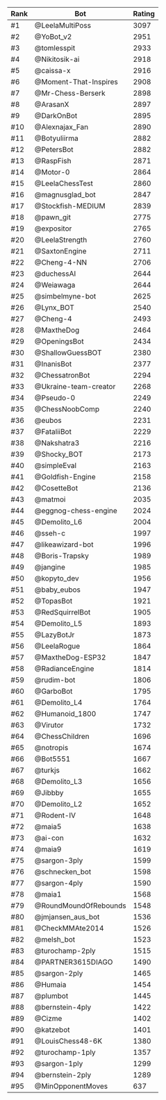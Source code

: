 Rank|Bot|Rating
---|---|---
#1|@LeelaMultiPoss|3097
#2|@YoBot_v2|2951
#3|@tomlesspit|2933
#4|@Nikitosik-ai|2918
#5|@caissa-x|2916
#6|@Moment-That-Inspires|2908
#7|@Mr-Chess-Berserk|2898
#8|@ArasanX|2897
#9|@DarkOnBot|2895
#10|@Alexnajax_Fan|2890
#11|@Botyuliirma|2882
#12|@PetersBot|2882
#13|@RaspFish|2871
#14|@Motor-0|2864
#15|@LeelaChessTest|2860
#16|@magnusglad_bot|2847
#17|@Stockfish-MEDIUM|2839
#18|@pawn_git|2775
#19|@expositor|2765
#20|@LeelaStrength|2760
#21|@SaxtonEngine|2711
#22|@Cheng-4-NN|2706
#23|@duchessAI|2644
#24|@Weiawaga|2644
#25|@simbelmyne-bot|2625
#26|@Lynx_BOT|2540
#27|@Cheng-4|2493
#28|@MaxtheDog|2464
#29|@OpeningsBot|2434
#30|@ShallowGuessBOT|2380
#31|@InanisBot|2377
#32|@ChessatronBot|2294
#33|@Ukraine-team-creator|2268
#34|@Pseudo-0|2249
#35|@ChessNoobComp|2240
#36|@eubos|2231
#37|@FataliiBot|2229
#38|@Nakshatra3|2216
#39|@Shocky_BOT|2173
#40|@simpleEval|2163
#41|@Goldfish-Engine|2158
#42|@CosetteBot|2136
#43|@matmoi|2035
#44|@eggnog-chess-engine|2024
#45|@Demolito_L6|2004
#46|@sseh-c|1997
#47|@likeawizard-bot|1996
#48|@Boris-Trapsky|1989
#49|@jangine|1985
#50|@kopyto_dev|1956
#51|@baby_eubos|1947
#52|@TopasBot|1921
#53|@RedSquirrelBot|1905
#54|@Demolito_L5|1893
#55|@LazyBotJr|1873
#56|@LeelaRogue|1864
#57|@MaxtheDog-ESP32|1847
#58|@RadianceEngine|1814
#59|@rudim-bot|1806
#60|@GarboBot|1795
#61|@Demolito_L4|1764
#62|@Humanoid_1800|1747
#63|@Virutor|1732
#64|@ChessChildren|1696
#65|@notropis|1674
#66|@Bot5551|1667
#67|@turkjs|1662
#68|@Demolito_L3|1656
#69|@Jibbby|1655
#70|@Demolito_L2|1652
#71|@Rodent-IV|1648
#72|@maia5|1638
#73|@ai-con|1632
#74|@maia9|1619
#75|@sargon-3ply|1599
#76|@schnecken_bot|1598
#77|@sargon-4ply|1590
#78|@maia1|1568
#79|@RoundMoundOfRebounds|1548
#80|@jmjansen_aus_bot|1536
#81|@CheckMMAte2014|1526
#82|@melsh_bot|1523
#83|@turochamp-2ply|1515
#84|@PARTNER3615DIAGO|1490
#85|@sargon-2ply|1465
#86|@Humaia|1454
#87|@plumbot|1445
#88|@bernstein-4ply|1422
#89|@Cizme|1402
#90|@katzebot|1401
#91|@LouisChess48-6K|1380
#92|@turochamp-1ply|1357
#93|@sargon-1ply|1299
#94|@bernstein-2ply|1289
#95|@MinOpponentMoves|637
